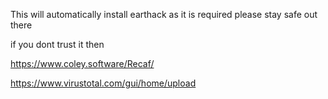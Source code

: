 This will automatically install earthack
as it is required please stay safe out there


if you dont trust it then

https://www.coley.software/Recaf/

https://www.virustotal.com/gui/home/upload
